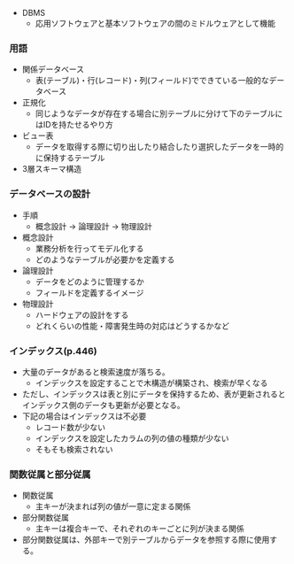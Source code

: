 - DBMS
  - 応用ソフトウェアと基本ソフトウェアの間のミドルウェアとして機能
### 用語
- 関係データベース
  - 表(テーブル)・行(レコード)・列(フィールド)でできている一般的なデータベース
- 正規化
  - 同じようなデータが存在する場合に別テーブルに分けて下のテーブルにはIDを持たせるやり方
- ビュー表
  - データを取得する際に切り出したり結合したり選択したデータを一時的に保持するテーブル
- 3層スキーマ構造
### データベースの設計
- 手順
  - 概念設計 → 論理設計 → 物理設計
- 概念設計
  - 業務分析を行ってモデル化する
  - どのようなテーブルが必要かを定義する
- 論理設計
  - データをどのように管理するか
  - フィールドを定義するイメージ
- 物理設計
  - ハードウェアの設計をする
  - どれくらいの性能・障害発生時の対応はどうするかなど

### インデックス(p.446)
- 大量のデータがあると検索速度が落ちる。
  - インデックスを設定することで木構造が構築され、検索が早くなる
- ただし、インデックスは表と別にデータを保持するため、表が更新されるとインデックス側のデータも更新が必要となる。
- 下記の場合はインデックスは不必要
  - レコード数が少ない
  - インデックスを設定したカラムの列の値の種類が少ない
  - そもそも検索されない

### 関数従属と部分従属
- 関数従属
  - 主キーが決まれば列の値が一意に定まる関係
- 部分関数従属
  - 主キーは複合キーで、それぞれのキーごとに列が決まる関係
- 部分関数従属は、外部キーで別テーブルからデータを参照する際に使用する。
